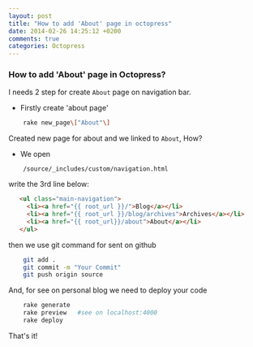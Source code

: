 ```yaml
---
layout: post
title: "How to add 'About' page in octopress"
date: 2014-02-26 14:25:12 +0200
comments: true
categories: Octopress
---
```


### How to add 'About' page in Octopress?

I needs 2 step for create `About` page on navigation bar.

- Firstly create 'about page'

```bash
    rake new_page\["About"\]
```

Created new page for about and we linked to `About`, How?

- We open

```directory
    /source/_includes/custom/navigation.html
```

 write the 3rd line below:


```html
   <ul class="main-navigation">
     <li><a href="{{ root_url }}/">Blog</a></li>
     <li><a href="{{ root_url }}/blog/archives">Archives</a></li>
     <li><a href="{{ root_url}}/about">About</a></li>
   </ul>
```
then we use git command for sent on github


```bash
    git add .
    git commit -m "Your Commit"
    git push origin source
```
And, for see on personal blog we need to deploy your code

```bash
    rake generate
    rake preview   #see on localhost:4000
    rake deploy
```

That's it!